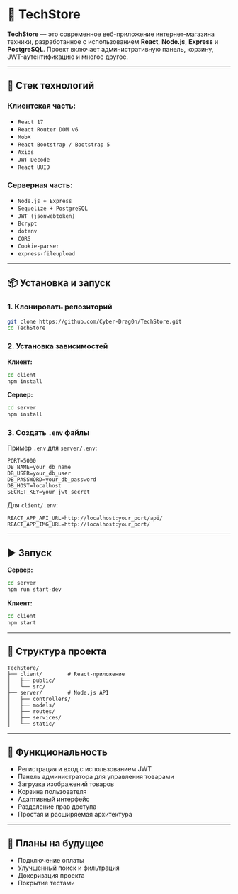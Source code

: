 # 🛒 TechStore

**TechStore** — это современное веб-приложение интернет-магазина техники, разработанное с использованием **React**, **Node.js**, **Express** и **PostgreSQL**. Проект включает административную панель, корзину, JWT-аутентификацию и многое другое.

---

## 🚀 Стек технологий

### Клиентская часть:
- `React 17`
- `React Router DOM v6`
- `MobX`
- `React Bootstrap / Bootstrap 5`
- `Axios`
- `JWT Decode`
- `React UUID`

### Серверная часть:
- `Node.js + Express`
- `Sequelize + PostgreSQL`
- `JWT (jsonwebtoken)`
- `Bcrypt`
- `dotenv`
- `CORS`
- `Cookie-parser`
- `express-fileupload`

---

## 📦 Установка и запуск

### 1. Клонировать репозиторий
```bash
git clone https://github.com/Cyber-Drag0n/TechStore.git
cd TechStore
````

### 2. Установка зависимостей

**Клиент:**

```bash
cd client
npm install
```

**Сервер:**

```bash
cd server
npm install
```

### 3. Создать `.env` файлы

Пример `.env` для `server/.env`:

```
PORT=5000
DB_NAME=your_db_name
DB_USER=your_db_user
DB_PASSWORD=your_db_password
DB_HOST=localhost
SECRET_KEY=your_jwt_secret
```

Для `client/.env`:
```
REACT_APP_API_URL=http://localhost:your_port/api/
REACT_APP_IMG_URL=http://localhost:your_port/
```

---

## ▶️ Запуск

**Сервер:**

```bash
cd server
npm run start-dev
```

**Клиент:**

```bash
cd client
npm start
```

---

## 📁 Структура проекта

```
TechStore/
├── client/        # React-приложение
│   ├── public/
│   └── src/
├── server/        # Node.js API
│   ├── controllers/
│   ├── models/
│   ├── routes/
│   ├── services/
│   └── static/
```

---

## 🔐 Функциональность

* Регистрация и вход с использованием JWT
* Панель администратора для управления товарами
* Загрузка изображений товаров
* Корзина пользователя
* Адаптивный интерфейс
* Разделение прав доступа
* Простая и расширяемая архитектура

---

## 📌 Планы на будущее

* Подключение оплаты
* Улучшенный поиск и фильтрация
* Докеризация проекта
* Покрытие тестами
